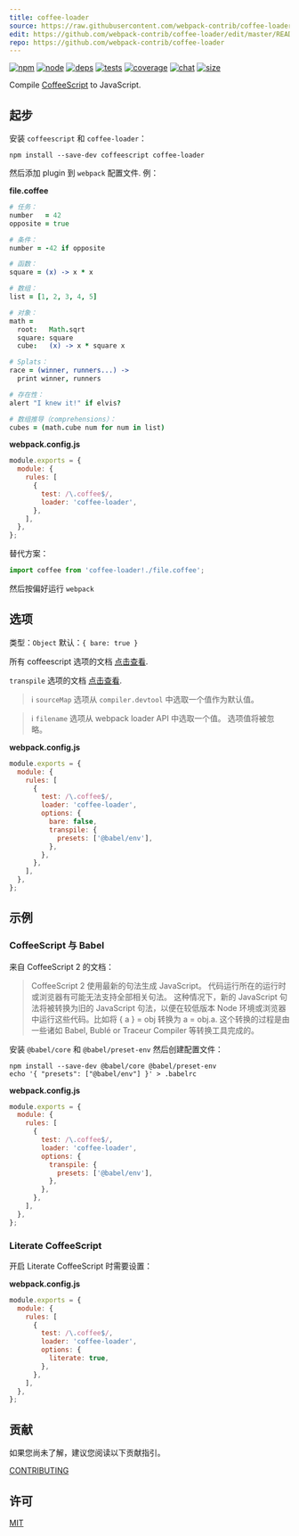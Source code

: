 ```yaml
---
title: coffee-loader
source: https://raw.githubusercontent.com/webpack-contrib/coffee-loader/master/README.md
edit: https://github.com/webpack-contrib/coffee-loader/edit/master/README.md
repo: https://github.com/webpack-contrib/coffee-loader
---
```



[![npm][npm]][npm-url]
[![node][node]][node-url]
[![deps][deps]][deps-url]
[![tests][tests]][tests-url]
[![coverage][cover]][cover-url]
[![chat][chat]][chat-url]
[![size][size]][size-url]



Compile [CoffeeScript](https://coffeescript.org/) to JavaScript.

## 起步

安装 `coffeescript` 和 `coffee-loader`：

```console
npm install --save-dev coffeescript coffee-loader
```

然后添加 plugin 到 `webpack` 配置文件. 例：

**file.coffee**

```coffee
# 任务：
number   = 42
opposite = true

# 条件：
number = -42 if opposite

# 函数：
square = (x) -> x * x

# 数组：
list = [1, 2, 3, 4, 5]

# 对象：
math =
  root:   Math.sqrt
  square: square
  cube:   (x) -> x * square x

# Splats：
race = (winner, runners...) ->
  print winner, runners

# 存在性：
alert "I knew it!" if elvis?

# 数组推导（comprehensions）：
cubes = (math.cube num for num in list)
```

**webpack.config.js**

```js
module.exports = {
  module: {
    rules: [
      {
        test: /\.coffee$/,
        loader: 'coffee-loader',
      },
    ],
  },
};
```

替代方案：

```js
import coffee from 'coffee-loader!./file.coffee';
```

然后按偏好运行 `webpack`

## 选项

类型：`Object`
默认：`{ bare: true }`

所有 coffeescript 选项的文档 [点击查看](https://coffeescript.org/#nodejs-usage).

`transpile` 选项的文档 [点击查看](https://coffeescript.org/#transpilation).

> ℹ️ `sourceMap` 选项从 `compiler.devtool` 中选取一个值作为默认值。

> ℹ️ `filename` 选项从 webpack loader API 中选取一个值。 选项值将被忽略。

**webpack.config.js**

```js
module.exports = {
  module: {
    rules: [
      {
        test: /\.coffee$/,
        loader: 'coffee-loader',
        options: {
          bare: false,
          transpile: {
            presets: ['@babel/env'],
          },
        },
      },
    ],
  },
};
```

## 示例

### CoffeeScript 与 Babel

来自 CoffeeScript 2 的文档：

> CoffeeScript 2 使用最新的句法生成 JavaScript。
> 代码运行所在的运行时或浏览器有可能无法支持全部相关句法。
> 这种情况下，新的 JavaScript 句法将被转换为旧的 JavaScript 句法，以便在较低版本 Node 环境或浏览器中运行这些代码。比如将 { a } = obj 转换为 a = obj.a.
> 这个转换的过程是由一些诸如 Babel, Bublé or Traceur Compiler 等转换工具完成的。

安装 `@babel/core` 和 `@babel/preset-env`  然后创建配置文件：

```console
npm install --save-dev @babel/core @babel/preset-env
echo '{ "presets": ["@babel/env"] }' > .babelrc
```

**webpack.config.js**

```js
module.exports = {
  module: {
    rules: [
      {
        test: /\.coffee$/,
        loader: 'coffee-loader',
        options: {
          transpile: {
            presets: ['@babel/env'],
          },
        },
      },
    ],
  },
};
```

### Literate CoffeeScript

开启 Literate CoffeeScript 时需要设置：

**webpack.config.js**

```js
module.exports = {
  module: {
    rules: [
      {
        test: /\.coffee$/,
        loader: 'coffee-loader',
        options: {
          literate: true,
        },
      },
    ],
  },
};
```

## 贡献

如果您尚未了解，建议您阅读以下贡献指引。

[CONTRIBUTING](https://github.com/webpack-contrib/coffee-loader/blob/master/.github/CONTRIBUTING.md)

## 许可

[MIT](https://github.com/webpack-contrib/coffee-loader/blob/master/LICENSE)

[npm]: https://img.shields.io/npm/v/coffee-loader.svg
[npm-url]: https://npmjs.com/package/coffee-loader
[node]: https://img.shields.io/node/v/coffee-loader.svg
[node-url]: https://nodejs.org/
[deps]: https://david-dm.org/webpack-contrib/coffee-loader.svg
[deps-url]: https://david-dm.org/webpack-contrib/coffee-loader
[tests]: https://github.com/webpack-contrib/coffee-loader/workflows/coffee-loader/badge.svg
[tests-url]: https://github.com/webpack-contrib/coffee-loader/actions
[cover]: https://codecov.io/gh/webpack-contrib/coffee-loader/branch/master/graph/badge.svg
[cover-url]: https://codecov.io/gh/webpack-contrib/coffee-loader
[chat]: https://badges.gitter.im/webpack/webpack.svg
[chat-url]: https://gitter.im/webpack/webpack
[size]: https://packagephobia.now.sh/badge?p=coffee-loader
[size-url]: https://packagephobia.now.sh/result?p=coffee-loader
